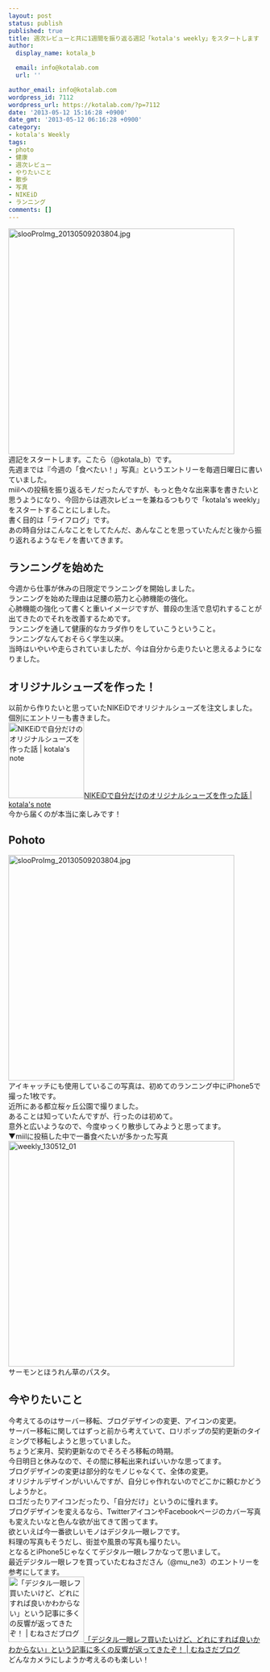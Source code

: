 ```yaml
---
layout: post
status: publish
published: true
title: 週次レビューと共に1週間を振り返る週記「kotala's weekly」をスタートします
author:
  display_name: kotala_b

  email: info@kotalab.com
  url: ''

author_email: info@kotalab.com
wordpress_id: 7112
wordpress_url: https://kotalab.com/?p=7112
date: '2013-05-12 15:16:28 +0900'
date_gmt: '2013-05-12 06:16:28 +0900'
category:
- kotala's Weekly
tags:
- photo
- 健康
- 週次レビュー
- やりたいこと
- 散歩
- 写真
- NIKEiD
- ランニング
comments: []
---
```

<p><img src="https://kotalab.com/wp-content/uploads/slooProImg_20130509203804.jpg" alt="slooProImg_20130509203804.jpg" width="448" height="448" class="alignnone size-full wp-image-7073" /><br />
週記をスタートします。こたら（@kotala_b）です。<br />
先週までは『今週の「食べたい！」写真』というエントリーを毎週日曜日に書いていました。<br />
miilへの投稿を振り返るモノだったんですが、もっと色々な出来事を書きたいと思うようになり、今回からは週次レビューを兼ねるつもりで「kotala's weekly」をスタートすることにしました。<br />
書く目的は「ライフログ」です。<br />
あの時自分はこんなことをしてたんだ、あんなことを思っていたんだと後から振り返れるようなモノを書いてきます。<br />
<!--more--></p>
<h2>ランニングを始めた</h2>
<p>今週から仕事が休みの日限定でランニングを開始しました。<br />
ランニングを始めた理由は足腰の筋力と心肺機能の強化。<br />
心肺機能の強化って書くと重いイメージですが、普段の生活で息切れすることが出てきたのでそれを改善するためです。<br />
ランニングを通して健康的なカラダ作りをしていこうということ。<br />
ランニングなんておそらく学生以来。<br />
当時はいやいや走らされていましたが、今は自分から走りたいと思えるようになりました。</p>
<h2>オリジナルシューズを作った！</h2>
<p>以前から作りたいと思っていたNIKEiDでオリジナルシューズを注文しました。<br />
個別にエントリーも書きました。<br />
<a href="https://kotalab.com/nike-id-my-shoes" target="_blank"><img  class="alignleft" src="https://kotalab.com/wp-content/uploads/nike_130511-448x336.jpg" alt="NIKEiDで自分だけのオリジナルシューズを作った話 | kotala's note" width="150" /></a><a href="https://kotalab.com/nike-id-my-shoes" target="_blank">NIKEiDで自分だけのオリジナルシューズを作った話 | kotala's note</a><br style="clear:both;" />今から届くのが本当に楽しみです！</p>
<h2>Pohoto</h2>
<p><img src="https://kotalab.com/wp-content/uploads/slooProImg_20130509203804.jpg" alt="slooProImg_20130509203804.jpg" width="448" height="448" class="alignnone size-full wp-image-7073" /><br />
アイキャッチにも使用しているこの写真は、初めてのランニング中にiPhone5で撮った1枚です。<br />
近所にある都立桜ヶ丘公園で撮りました。<br />
あることは知っていたんですが、行ったのは初めて。<br />
意外と広いようなので、今度ゆっくり散歩してみようと思ってます。<br />
▼miilに投稿した中で一番食べたいが多かった写真<br />
<img src="https://kotalab.com/wp-content/uploads/weekly_130512_01.jpg" alt="weekly_130512_01" width="448" height="448" class="alignnone size-full wp-image-7113" /><br />
サーモンとほうれん草のパスタ。</p>
<h2>今やりたいこと</h2>
<p>今考えてるのはサーバー移転、ブログデザインの変更、アイコンの変更。<br />
サーバー移転に関してはずっと前から考えていて、ロリポップの契約更新のタイミングで移転しようと思っていました。<br />
ちょうど来月、契約更新なのでそろそろ移転の時期。<br />
今日明日と休みなので、その間に移転出来ればいいかな思ってます。<br />
ブログデザインの変更は部分的なモノじゃなくて、全体の変更。<br />
オリジナルデザインがいいんですが、自分じゃ作れないのでどこかに頼むかどうしようかと。<br />
ロゴだったりアイコンだったり、「自分だけ」というのに憧れます。<br />
ブログデザインを変えるなら、TwitterアイコンやFacebookページのカバー写真も変えたいなと色んな欲が出てきて困ってます。<br />
欲といえば今一番欲しいモノはデジタル一眼レフです。<br />
料理の写真もそうだし、街並や風景の写真も撮りたい。<br />
となるとiPhone5じゃなくてデジタル一眼レフかなって思いまして。<br />
最近デジタル一眼レフを買っていたむねさださん（@mu_ne3）のエントリーを参考にしてます。<br />
<a href="http://munesada.com/2013/04/10/blog-1878" target="_blank"><img  class="alignleft" src="https://capture.heartrails.com/150x130?http://munesada.com/2013/04/10/blog-1878" alt="「デジタル一眼レフ買いたいけど、どれにすれば良いかわからない」という記事に多くの反響が返ってきたぞ！ | むねさだブログ" width="150" height="130" /></a><a href="http://munesada.com/2013/04/10/blog-1878" target="_blank">「デジタル一眼レフ買いたいけど、どれにすれば良いかわからない」という記事に多くの反響が返ってきたぞ！ | むねさだブログ</a><a href="https://b.hatena.ne.jp/entry/http://munesada.com/2013/04/10/blog-1878" target="_blank"><img border="0" src="https://b.hatena.ne.jp/entry/image/http://munesada.com/2013/04/10/blog-1878" alt="" /></a><br style="clear:both;" />どんなカメラにしようか考えるのも楽しい！</p>

